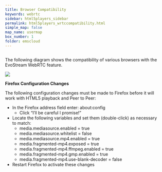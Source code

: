 ```yaml
---
title: Browser Compatibility
keywords: webrtc
sidebar: html5players_sidebar
permalink: html5players_wrtccompatibility.html
simple_map: false
map_name: usermap
box_number: 1
folder: emscloud
---
```




##  

The following diagram shows the compatibility of various browsers with the EvoStream WebRTC feature. 

![](../images/emscloud/proto2.png)



**Firefox Configuration Changes**

The following configuration changes must be made to Firefox before it will work with HTML5 playback and Peer to Peer:

- In the Firefox address field enter: about:config
  - Click “I’ll be careful I promise!”
- Locate the following variables and set them (double-click) as necessary to match:
  - media.mediasource.enabled = true
  - media.mediasource.whitelist = false
  - media.mediasource.mp4.enabled = true
  - media.fragmented-mp4.exposed = true
  - media.fragmented-mp4.ffmpeg.enabled = true
  - media.fragmented-mp4.gmp.enabled = true
  - media.fragmented-mp4.use-blank-decoder = false
- Restart Firefox to activate these changes

